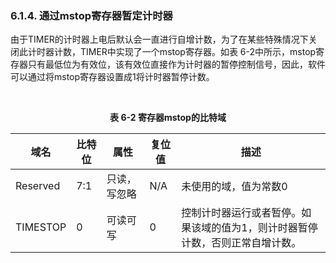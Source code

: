 ### **6.1.4. 通过mstop寄存器暂定计时器**

由于TIMER的计时器上电后默认会一直进行自增计数，为了在某些特殊情况下关闭此计时器计数，TIMER中实现了一个mstop寄存器。如表 6-2中所示，mstop寄存器只有最低位为有效位，该有效位直接作为计时器的暂停控制信号，因此，软件可以通过将mstop寄存器设置成1将计时器暂停计数。



​                                                    **<center>表 6-2 寄存器mstop的比特域</center>**

| 域名     | 比特位 | 属性         | 复位值 | 描述                                                         |
| -------- | ------ | ------------ | ------ | ------------------------------------------------------------ |
| Reserved | 7:1    | 只读，写忽略 | N/A    | 未使用的域，值为常数0                                        |
| TIMESTOP | 0      | 可读可写     | 0      | 控制计时器运行或者暂停。如果该域的值为1，则计时器暂停计数，否则正常自增计数。 |

